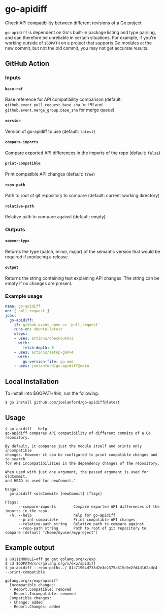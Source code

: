 # go-apidiff
Check API compatibility between different revisions of a Go project

`go-apidiff` is dependent on Go's built-in package listing and type parsing,
and can therefore be unreliable in certain situations. For example, if you're
working outside of `$GOPATH` on a project that supports Go modules at the new
commit, but not the old commit, you may not get accurate results.

## GitHub Action

### Inputs

#### `base-ref`

Base reference for API compatibility comparison (default: `github.event.pull_request.base.sha` for PR  and `github.event.merge_group.base_sha` for merge queue)

#### `version`

Version of go-apidiff to use (default: `latest`)

#### `compare-imports`

Compare exported API differences in the imports of the repo (default: `false`)

#### `print-compatible`

Print compatible API changes (default: `true`)

#### `repo-path`

Path to root of git repository to compare (default: current working directory)

#### `relative-path`

Relative path to compare against (default: empty)

### Outputs

#### `semver-type`

Returns the type (patch, minor, major) of the semantic version that would be required if producing a release.

#### `output`

Returns the string containing text explaining API changes. The string can be empty if no changes are present. 


### Example usage

```yaml
name: go-apidiff
on: [ pull_request ]
jobs:
  go-apidiff:
    if: github.event_name == 'pull_request'
    runs-on: ubuntu-latest
    steps:
    - uses: actions/checkout@v3
      with:
        fetch-depth: 0
    - uses: actions/setup-go@v4
      with:
        go-version-file: go.mod
    - uses: joelanford/go-apidiff@main
```

## Local Installation

To install into $GOPATH/bin, run the following:
```console
$ go install github.com/joelanford/go-apidiff@latest
```

## Usage
```console
$ go-apidiff --help
go-apidiff compares API compatibility of different commits of a Go repository.

By default, it compares just the module itself and prints only incompatible
changes. However it can be configured to print compatible changes and to search
for API incompatibilities in the dependency changes of the repository.

When used with just one argument, the passed argument is used for oldCommit,
and HEAD is used for newCommit."

Usage:
  go-apidiff <oldCommit> [newCommit] [flags]

Flags:
      --compare-imports        Compare exported API differences of the imports in the repo.
  -h, --help                   help for go-apidiff
      --print-compatible       Print compatible API changes
      --relative-path string   Relative path to compare against
      --repo-path string       Path to root of git repository to compare (default "/home/myuser/myproject")
```

## Example output
```console
$ GO111MODULE=off go get golang.org/x/exp
$ cd $GOPATH/src/golang.org/x/exp/apidiff
$ go-apidiff --repo-path=../ 81c71964d733d2e3e2375a315c0e2fd4d162adc4 --print-compatible

golang.org/x/exp/apidiff
  Incompatible changes:
  - Report.Compatible: removed
  - Report.Incompatible: removed
  Compatible changes:
  - Change: added
  - Report.Changes: added
```
